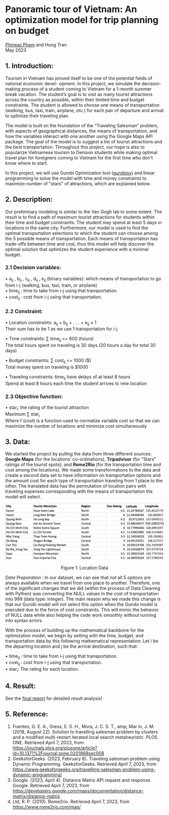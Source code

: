 # Panoramic tour of Vietnam: An optimization model for trip planning on budget

[Phineas Pham](https://github.com/Ph1n-Pham) and Hung Tran<br />
May 2023<br />

## 1. Introduction: 

Tourism in Vietnam has proved itself to be one of the potential fields of national economic devel-
opment. In this project, we simulate the decision-making process of a student coming to Vietnam for a
1-month summer break vacation. The student’s goal is to visit as many tourist attractions across the
country as possible, within their limited time and budget constraints. The student is allowed to choose
one means of transportation (walking, bus, taxi, train, airplane, etc.) for each pair of departure and
arrival to optimize their traveling plan.

The model is built on the foundation of the “Traveling Salesman” problem, with aspects of
geographical distances, the means of transportation, and how the variables interact with one another
using the Google Maps API package. The goal of the model is to suggest a list of tourist attractions and
the best transportation. Throughout this project, our hope is also to popularize Vietnamese tourism to
Denison students while making optimal travel plan for foreigners coming to Vietnam for the first time
who don’t know where to start.

In this project, we will use Gurobi Optimization tool ([gurobipy](https://pypi.org/project/gurobipy/)) and linear programming to solve the model with time and money constraints to maximize number of "stars" of attractions, which are explained below.

## 2. Description:

Our preliminary modeling is similar to the Van Gogh lab to some extent. The result is to find a
path of maximum tourist attractions for students within their time and budget constraints. The student
may spend at least 5 days in locations in the same city.
Furthermore, our model is used to find the optimal transportation selections to which the student
can choose among the 5 possible means of transportation. Each means of transportation has trade-offs
between time and cost, thus this model will help discover the optimal solution that optimizes the student
experience with a minimal budget.

### 2.1 Decision variables:

• a<sub>ij</sub> , b<sub>ij</sub> , c<sub>ij</sub> , d<sub>ij</sub> , e<sub>ij</sub> (binary variables): which means of transportation to go from i-j (walking,
bus, taxi, train, or airplane) <br />
• time<sub>ij</sub> : time to take from i-j using that transportation. <br />
• cost<sub>ij</sub> : cost from i-j using that transportation. <br />

### 2.2 Constraint:

• Location constraints: a<sub>ij</sub> + b<sub>ij</sub> + . . . + e<sub>ij</sub> ≤ 1<br />
Their sum has to be 1 as we use 1 transportation for i-j<br />

• Time constraints: ∑ time<sub>ij</sub> <= 600 (hours)<br />
The total hours spent on traveling is 30 days (20 hours a day for total 30 days)<br />

• Budget constraints: ∑ cost<sub>ij</sub> <= 1000 ($)<br />
Total money spent on traveling is $1000<br />

• Traveling constraints: time<sub>ij</sub> have delays of at least 8 hours<br />
Spend at least 8 hours each time the student arrives to new location<br />

### 2.3 Objective function:

• star<sub>i</sub>: the rating of the tourist attraction <br />
Maximum ∑ star<sub>i</sub> <br />
Where f (cost) is a function used to normalize variable cost so that we can maximize the number of
locations and minimize cost simultaneously <br />

## 3. Data:

We started the project by pulling the data from three different sources: **Google Maps** (for the
locations’ co-ordinations), **Tripadvisor** (for ”Stars” ratings of the tourist spots), and **Rome2Rio** (for the
transportation time and cost among the locations). We made some transformations to the data and
create a second data set to have information on transportation options and the amount cost for each
type of transportation traveling from 1 place to the other. The translated data has the permutation of
location pairs with traveling expenses corresponding with the means of transportation the model will
select.

![Location Data](content/Raw_Data.png)
<p align="center">
  Figure 1: Location Data
</p>


*Data Preparation* : In our dataset, we can see that not all 5 options are always available when
we travel from one place to another. Therefore, one of the significant changes that we did (within the
process of Data Cleaning with Python) was converting the NULL values in the cost of transportation
into 999 (data type: integer). The main reason why we made this change is that our Gurobi model
will not select this option when the Gurobi model is executed due to the force of cost constraints. This
will mimic the behavior of NULL data while also helping the code work smoothly without running into
syntax errors.

With the process of building up the mathematical backbone for the optimization model, we begin
by setting with the time, budget, and transportation data by this following mathematical representation:
Let i be the departing location and j be the arrival destination, such that:

• time<sub>ij</sub> : time to take from i-j using that transportation.<br />
• cost<sub>ij</sub> : cost from i-j using that transportation.<br />
• star<sub>i</sub>: The rating for each location.<br />

## 4. Result:

See the [final report](https://github.com/Ph1n-Pham/Panoramic_Vietnam_tour/blob/main/Report.pdf) for detailed result analysis!

## 5. Reference:

1. Fuentes, G. E. A., Gress, E. S. H., Mora, J. C. S. T., amp; Mar ́ın, J. M. (2018, August 22).
Solution to travelling salesman problem by clusters and a modified multi-restart iterated local
search metaheuristic. PLOS ONE. Retrieved April 7, 2023, from
https://journals.plos.org/plosone/article?id=10.1371%2Fjournal.pone.0201868sec008<br />
2. GeeksforGeeks. (2023, February 6). Traveling salesman problem using Dynamic Programming.
GeeksforGeeks. Retrieved April 7, 2023, from https://www.geeksforgeeks.org/travelling-salesman-problem-using-dynamic-programming/<br />
3. Google. (2023, April 4). Distance Matrix API request and response. Google. Retrieved April 7,
2023, from https://developers.google.com/maps/documentation/distance-matrix/distance-matrix<br />
4. Ltd, R. P. (2010). Rome2rio. Retrieved April 7, 2023, from
https://www.rome2rio.com/map/
